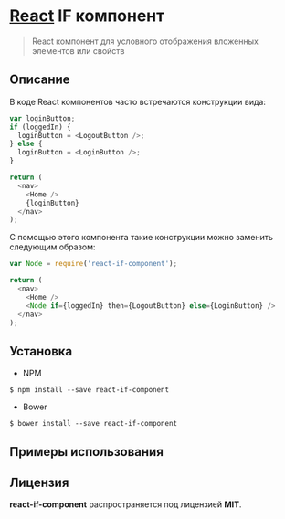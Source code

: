 # [React](http://facebook.github.io/react/) IF компонент

> React компонент для условного отображения вложенных элементов или свойств

## Описание
В коде React компонентов часто встречаются конструкции вида:
```javascript
var loginButton;
if (loggedIn) {
  loginButton = <LogoutButton />;
} else {
  loginButton = <LoginButton />;
}

return (
  <nav>
    <Home />
    {loginButton}
  </nav>
);
```
С помощью этого компонента такие конструкции можно заменить следующим образом:
```javascript
var Node = require('react-if-component');

return (
  <nav>
    <Home />
    <Node if={loggedIn} then={LogoutButton} else={LoginButton} />
  </nav>
);
```
## Установка
* NPM
```shell
$ npm install --save react-if-component
```
* Bower
```shell
$ bower install --save react-if-component
```

## Примеры использования


## Лицензия
**react-if-component** распространяется под лицензией **MIT**.

